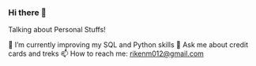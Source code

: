### Hi there 👋
Talking about Personal Stuffs!

🔭 I’m currently improving my SQL and Python skills
💬 Ask me about credit cards and treks
📫 How to reach me: rikenm012@gmail.com 

